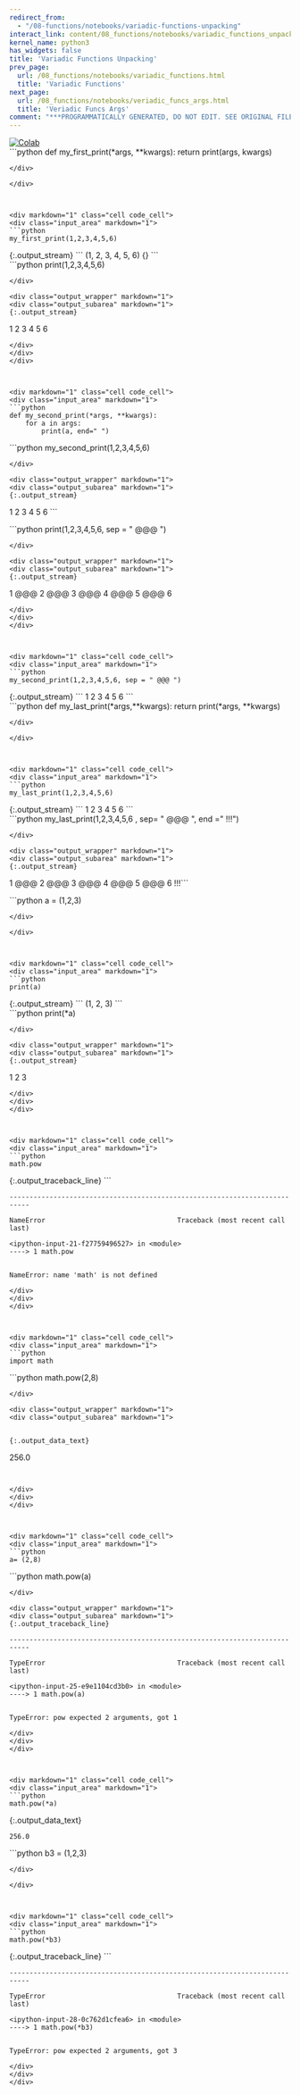```yaml
---
redirect_from:
  - "/08-functions/notebooks/variadic-functions-unpacking"
interact_link: content/08_functions/notebooks/variadic_functions_unpacking.ipynb
kernel_name: python3
has_widgets: false
title: 'Variadic Functions Unpacking'
prev_page:
  url: /08_functions/notebooks/variadic_functions.html
  title: 'Variadic Functions'
next_page:
  url: /08_functions/notebooks/veriadic_funcs_args.html
  title: 'Veriadic Funcs Args'
comment: "***PROGRAMMATICALLY GENERATED, DO NOT EDIT. SEE ORIGINAL FILES IN /content***"
---
```

<a href="https://colab.research.google.com/github/aviadr1/learn-python/blob/master/live%20class%20demonstrations/lesson%2008%20-%20variadic%20functions%2C%20unpacking.ipynb" target="_blank">
<img src="https://colab.research.google.com/assets/colab-badge.svg" 
     title="Open this file in Google Colab" alt="Colab"/>
</a>




<div markdown="1" class="cell code_cell">
<div class="input_area" markdown="1">
```python
def my_first_print(*args, **kwargs):
    return print(args, kwargs)


```
</div>

</div>



<div markdown="1" class="cell code_cell">
<div class="input_area" markdown="1">
```python
my_first_print(1,2,3,4,5,6)

```
</div>

<div class="output_wrapper" markdown="1">
<div class="output_subarea" markdown="1">
{:.output_stream}
```
(1, 2, 3, 4, 5, 6) {}
```
</div>
</div>
</div>



<div markdown="1" class="cell code_cell">
<div class="input_area" markdown="1">
```python
print(1,2,3,4,5,6)

```
</div>

<div class="output_wrapper" markdown="1">
<div class="output_subarea" markdown="1">
{:.output_stream}
```
1 2 3 4 5 6
```
</div>
</div>
</div>



<div markdown="1" class="cell code_cell">
<div class="input_area" markdown="1">
```python
def my_second_print(*args, **kwargs):
    for a in args:
        print(a, end=" ")

```
</div>

</div>



<div markdown="1" class="cell code_cell">
<div class="input_area" markdown="1">
```python
my_second_print(1,2,3,4,5,6)

```
</div>

<div class="output_wrapper" markdown="1">
<div class="output_subarea" markdown="1">
{:.output_stream}
```
1 2 3 4 5 6 ```
</div>
</div>
</div>



<div markdown="1" class="cell code_cell">
<div class="input_area" markdown="1">
```python
print(1,2,3,4,5,6, sep = " @@@ ")

```
</div>

<div class="output_wrapper" markdown="1">
<div class="output_subarea" markdown="1">
{:.output_stream}
```
1 @@@ 2 @@@ 3 @@@ 4 @@@ 5 @@@ 6
```
</div>
</div>
</div>



<div markdown="1" class="cell code_cell">
<div class="input_area" markdown="1">
```python
my_second_print(1,2,3,4,5,6, sep = " @@@ ")

```
</div>

<div class="output_wrapper" markdown="1">
<div class="output_subarea" markdown="1">
{:.output_stream}
```
1 2 3 4 5 6 ```
</div>
</div>
</div>



<div markdown="1" class="cell code_cell">
<div class="input_area" markdown="1">
```python
def my_last_print(*args,**kwargs):
    return print(*args, **kwargs)


```
</div>

</div>



<div markdown="1" class="cell code_cell">
<div class="input_area" markdown="1">
```python
my_last_print(1,2,3,4,5,6)

```
</div>

<div class="output_wrapper" markdown="1">
<div class="output_subarea" markdown="1">
{:.output_stream}
```
1 2 3 4 5 6
```
</div>
</div>
</div>



<div markdown="1" class="cell code_cell">
<div class="input_area" markdown="1">
```python
my_last_print(1,2,3,4,5,6 , sep= " @@@ ", end =" !!!")

```
</div>

<div class="output_wrapper" markdown="1">
<div class="output_subarea" markdown="1">
{:.output_stream}
```
1 @@@ 2 @@@ 3 @@@ 4 @@@ 5 @@@ 6 !!!```
</div>
</div>
</div>



<div markdown="1" class="cell code_cell">
<div class="input_area" markdown="1">
```python
a = (1,2,3)

```
</div>

</div>



<div markdown="1" class="cell code_cell">
<div class="input_area" markdown="1">
```python
print(a)

```
</div>

<div class="output_wrapper" markdown="1">
<div class="output_subarea" markdown="1">
{:.output_stream}
```
(1, 2, 3)
```
</div>
</div>
</div>



<div markdown="1" class="cell code_cell">
<div class="input_area" markdown="1">
```python
print(*a)

```
</div>

<div class="output_wrapper" markdown="1">
<div class="output_subarea" markdown="1">
{:.output_stream}
```
1 2 3
```
</div>
</div>
</div>



<div markdown="1" class="cell code_cell">
<div class="input_area" markdown="1">
```python
math.pow

```
</div>

<div class="output_wrapper" markdown="1">
<div class="output_subarea" markdown="1">
{:.output_traceback_line}
```

    ---------------------------------------------------------------------------

    NameError                                 Traceback (most recent call last)

    <ipython-input-21-f27759496527> in <module>
    ----> 1 math.pow
    

    NameError: name 'math' is not defined


```
</div>
</div>
</div>



<div markdown="1" class="cell code_cell">
<div class="input_area" markdown="1">
```python
import math

```
</div>

</div>



<div markdown="1" class="cell code_cell">
<div class="input_area" markdown="1">
```python
math.pow(2,8)

```
</div>

<div class="output_wrapper" markdown="1">
<div class="output_subarea" markdown="1">


{:.output_data_text}
```
256.0
```


</div>
</div>
</div>



<div markdown="1" class="cell code_cell">
<div class="input_area" markdown="1">
```python
a= (2,8)

```
</div>

</div>



<div markdown="1" class="cell code_cell">
<div class="input_area" markdown="1">
```python
math.pow(a)

```
</div>

<div class="output_wrapper" markdown="1">
<div class="output_subarea" markdown="1">
{:.output_traceback_line}
```

    ---------------------------------------------------------------------------

    TypeError                                 Traceback (most recent call last)

    <ipython-input-25-e9e1104cd3b0> in <module>
    ----> 1 math.pow(a)
    

    TypeError: pow expected 2 arguments, got 1


```
</div>
</div>
</div>



<div markdown="1" class="cell code_cell">
<div class="input_area" markdown="1">
```python
math.pow(*a)

```
</div>

<div class="output_wrapper" markdown="1">
<div class="output_subarea" markdown="1">


{:.output_data_text}
```
256.0
```


</div>
</div>
</div>



<div markdown="1" class="cell code_cell">
<div class="input_area" markdown="1">
```python
b3 = (1,2,3)

```
</div>

</div>



<div markdown="1" class="cell code_cell">
<div class="input_area" markdown="1">
```python
math.pow(*b3)

```
</div>

<div class="output_wrapper" markdown="1">
<div class="output_subarea" markdown="1">
{:.output_traceback_line}
```

    ---------------------------------------------------------------------------

    TypeError                                 Traceback (most recent call last)

    <ipython-input-28-0c762d1cfea6> in <module>
    ----> 1 math.pow(*b3)
    

    TypeError: pow expected 2 arguments, got 3


```
</div>
</div>
</div>

